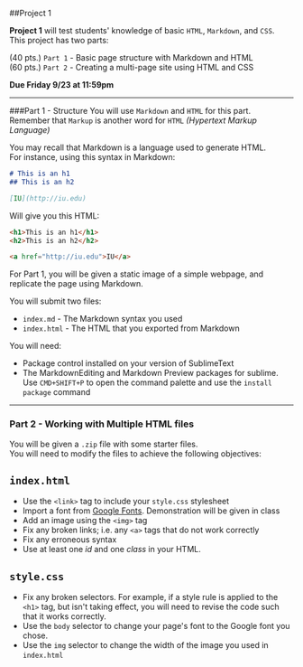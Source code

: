##Project 1

**Project 1** will test students' knowledge of basic `HTML`, `Markdown`, and `CSS`.  
This project has two parts:

(40 pts.) `Part 1` - Basic page structure with Markdown and HTML  
(60 pts.) `Part 2` - Creating a multi-page site using HTML and CSS

**Due Friday 9/23 at 11:59pm**

---
###Part 1 - Structure
You will use `Markdown` and `HTML` for this part.  
Remember that `Markup` is another word for `HTML` _(Hypertext Markup Language)_


You may recall that Markdown is a language used to generate HTML.  
For instance, using this syntax in Markdown:

~~~markdown
# This is an h1
## This is an h2

[IU](http://iu.edu)
~~~

Will give you this HTML:

~~~html
<h1>This is an h1</h1>
<h2>This is an h2</h2>

<a href="http://iu.edu">IU</a>
~~~

For Part 1, you will be given a static image of a simple webpage, and replicate the page using Markdown.

You will submit two files:

 * `index.md` - The Markdown syntax you used
 * `index.html` - The HTML that you exported from Markdown

You will need:

 * Package control installed on your version of SublimeText
 * The MarkdownEditing and Markdown Preview packages for sublime. Use `CMD+SHIFT+P` to open the command palette and use the `install package` command  

---
### Part 2 - Working with Multiple HTML files

You will be given a `.zip` file with some starter files.  
You will need to modify the files to achieve the following objectives:

`index.html`
-----------
 * Use the `<link>` tag to include your `style.css` stylesheet
 * Import a font from [Google Fonts](https://fonts.google.com/). Demonstration will be given in class
 * Add an image using the `<img>` tag
 * Fix any broken links; i.e. any `<a>` tags that do not work correctly
 * Fix any erroneous syntax
 * Use at least one _id_ and one _class_ in your HTML.

`style.css`
-----------
 * Fix any broken selectors. For example, if a style rule is applied to the `<h1>` tag, but isn't taking effect, you will need to revise the code such that it works correctly.
 * Use the `body` selector to change your page's font to the Google font you chose.
 * Use the `img` selector to change the width of the image you used in `index.html`
 
